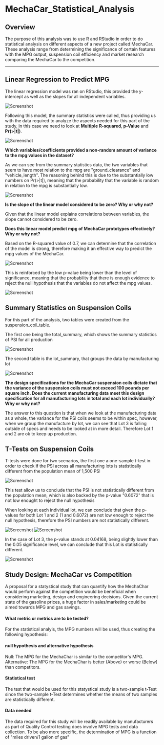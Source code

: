 # MechaCar_Statistical_Analysis
## Overview

The purpose of this analysis was to use R and RStudio in order to do statistical analysis on different aspects of a new project called MechaCar. These analysis range from determining the significance of certain features with the MPG output, suspension coil efficiency and market research comparing the MechaCar to the competition.

----
## Linear Regression to Predict MPG

The linear regression model was ran on RStudio, this provided the y-intercept as well as the slopes for all independent variables.

![Screenshot](https://github.com/chgallegos/MechaCar_Statistical_Analysis/blob/main/resources/multiple_regression.png)

Following this model, the summary statistics were called, thus providing us with the data required to analyze the aspects needed for this part of the study, in this case we need to look at **Multiple** **R-squared**, **p-Value** and **Pr(>|t|)**.

![Screenshot](https://github.com/chgallegos/MechaCar_Statistical_Analysis/blob/main/resources/summary_statistics.png)

**Which variables/coefficients provided a non-random amount of variance to the mpg values in the dataset?**

As we can see from the summary statistics data, the two variables that seem to have most relation to the mpg are "ground_clearance" and "vehicle_length". The reasoning behind this is due to the substantially low numbers on Pr(>|t|), meaning that the probability that the variable is random in relation to the mpg is substantially low.

![Screenshot](https://github.com/chgallegos/MechaCar_Statistical_Analysis/blob/main/resources/random_probability.png)

**Is the slope of the linear model considered to be zero? Why or why not?**

Given that the linear model explains correlations between variables, the slope cannot considered to be zero.

**Does this linear model predict mpg of MechaCar prototypes effectively? Why or why not?**

Based on the R-squared value of 0.7, we can determine that the correlation of the model is strong, therefore making it an effective way to predict the mpg values of the MechaCar.

![Screenshot](https://github.com/chgallegos/MechaCar_Statistical_Analysis/blob/main/resources/R-squared.png)

This is reinforced by the low p-value being lower than the level of significance, meaning that the probability that there is enough evidence to reject the null hypothesis that the variables do not affect the mpg values.

![Screenshot](https://github.com/chgallegos/MechaCar_Statistical_Analysis/blob/main/resources/p-value.png)

## Summary Statistics on Suspension Coils

For this part of the analysis, two tables were created from the suspension_coil_table.

The first one being the total_summary, which shows the summary statistics of PSI for all production

![Screenshot](https://github.com/chgallegos/MechaCar_Statistical_Analysis/blob/main/resources/total_summary.png)

The second table is the lot_summary, that groups the data by manufacturing lot

![Screenshot](https://github.com/chgallegos/MechaCar_Statistical_Analysis/blob/main/resources/lot_summary.png)


**The design specifications for the MechaCar suspension coils dictate that the variance of the suspension coils must not exceed 100 pounds per square inch. Does the current manufacturing data meet this design specification for all manufacturing lots in total and each lot individually? Why or why not?**

The answer to this question is that when we look at the manufacturing data as a whole, the variance for the PSI coils seems to be within spec, however, when we group the manufacture by lot, we can see that Lot 3 is falling outside of specs and needs to be looked at in more detail. Therefore Lot 1 and 2 are ok to keep up production.

## T-Tests on Suspension Coils

T-tests were done for two scenarios, the first one a one-sample t-test in order to check if the PSI across all manufacturing lots is statistically different from the population mean of 1,500 PSI

![Screenshot](https://github.com/chgallegos/MechaCar_Statistical_Analysis/blob/main/resources/t-test_total.png)

This test allow us to conclude that the PSI is not statistically different from the population mean, which is also backed by the p-value "0.6072" that is not low enought to reject the null hypothesis

When looking at each individual lot, we can conclude that given the p-values for both Lot 1 and 2 (1 and 0.6072) are not low enough to reject the null hypothesis, therefore the PSI numbers are not statistically different.

![Screenshot](https://github.com/chgallegos/MechaCar_Statistical_Analysis/blob/main/resources/t-test_lot1.png)
![Screenshot](https://github.com/chgallegos/MechaCar_Statistical_Analysis/blob/main/resources/t-test_lot2.png)

In the case of Lot 3, the p-value stands at 0.04168, being slightly lower than the 0.05 significance level, we can conclude that this Lot is statistically different.

![Screenshot](https://github.com/chgallegos/MechaCar_Statistical_Analysis/blob/main/resources/t-test_lot3.png)

## Study Design: MechaCar vs Competition

A proposal for a statystical study that can quantify how the MechaChar would perform against the competition would be beneficial when considering marketing, design and engineering decisions. Given the current state of the gasoline prices, a huge factor in sales/marketing could be aimed towards MPG and gas savings.

#### What metric or metrics are to be tested?
For the statistical analyis, the MPG numbers will be used, thus creating the following hypothesis:

#### null hypothesis and alternative hypothesis
Null: The MPG for the MechaChar is similar to the competitor's MPG.
Alternative: The MPG for the MechaChar is better (Above) or worse (Below) than competitors.

#### Statistical test
The test that would be used for this statystical study is a two-sample t-Test since the two-sample t-Test determines whether the means of two samples are statistically different.

#### Data needed
The data required for this study will be readily available by manufacturers as part of Quality Control testing does involve MPG tests and data collection. To be also more specific, the determination of MPG is a function of "miles driven/1 gallon of gas"
